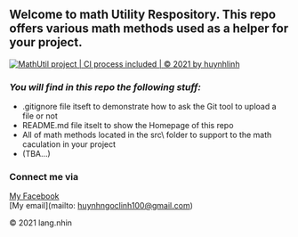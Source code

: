 ## Welcome to math Utility Respository. This repo offers various math methods used as a helper for your project. 

[![MathUtil project | CI process included | © 2021 by huynhlinh](https://github.com/huynhlinh2904/math-util/actions/workflows/mathutil-ci-actions.yml/badge.svg)](https://github.com/huynhlinh2904/math-util/actions/workflows/mathutil-ci-actions.yml)


### *_You will find in this repo the following stuff:_*
* .gitignore file itseft to demonstrate how to ask the Git tool to upload a file or not
* README.md file itselt to show the Homepage of this repo
* All of math methods located in the src\ folder to support to the math caculation  in your project
* (TBA...)

### Connect me via
[My Facebook](https://www.facebook.com/lang.nhin.92123)  
[My email](mailto: huynhngoclinh100@gmail.com)

© 2021 lang.nhin



